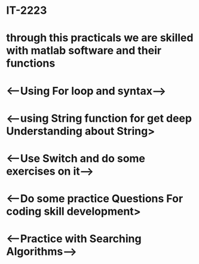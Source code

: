 # IT-2223
# through this practicals we are skilled with matlab software and their functions

# <--Using For loop and syntax-->
 
# <--using String function for get deep Understanding about String>

# <--Use Switch and do some exercises on it-->

# <--Do some practice Questions For coding skill development>

# <--Practice with Searching Algorithms-->